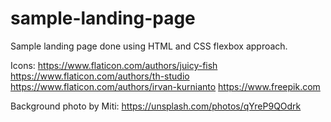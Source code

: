 # sample-landing-page
Sample landing page done using HTML and CSS flexbox approach.

Icons:
https://www.flaticon.com/authors/juicy-fish
https://www.flaticon.com/authors/th-studio
https://www.flaticon.com/authors/irvan-kurnianto
https://www.freepik.com

Background photo by Miti:
https://unsplash.com/photos/qYreP9QOdrk
